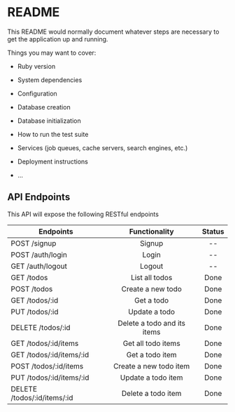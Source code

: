 # README

This README would normally document whatever steps are necessary to get the
application up and running.

Things you may want to cover:

* Ruby version

* System dependencies

* Configuration

* Database creation

* Database initialization

* How to run the test suite

* Services (job queues, cache servers, search engines, etc.)

* Deployment instructions

* ...

## API Endpoints
This API will expose the following RESTful endpoints

|          Endpoints          |        Functionality        | Status |
|-----------------------------|:---------------------------:|:------:|
| POST /signup                |                      Signup |   --   |
| POST /auth/login            |                       Login |   --   |
| GET /auth/logout            |                      Logout |   --   |
| GET /todos                  |              List all todos |  Done  |
| POST /todos                 |           Create a new todo |  Done  |
| GET /todos/:id              |                  Get a todo |  Done  |
| PUT /todos/:id              |               Update a todo |  Done  |
| DELETE /todos/:id           | Delete a todo and its items |  Done  |
| GET /todos/:id/items        |          Get all todo items |  Done  |
| GET /todos/:id/items/:id    |             Get a todo item |  Done  |
| POST /todos/:id/items       |      Create a new todo item |  Done  |
| PUT /todos/:id/items/:id    |          Update a todo item |  Done  |
| DELETE /todos/:id/items/:id |          Delete a todo item |  Done  |
